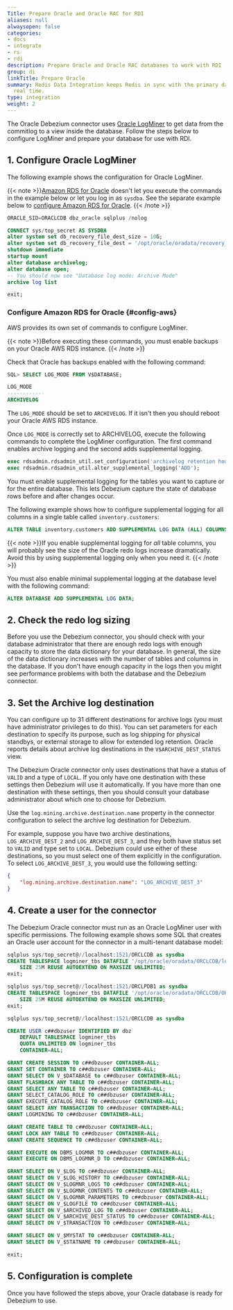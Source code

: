 ```yaml
---
Title: Prepare Oracle and Oracle RAC for RDI
aliases: null
alwaysopen: false
categories:
- docs
- integrate
- rs
- rdi
description: Prepare Oracle and Oracle RAC databases to work with RDI
group: di
linkTitle: Prepare Oracle
summary: Redis Data Integration keeps Redis in sync with the primary database in near
  real time.
type: integration
weight: 2
---
```


The Oracle Debezium connector uses
[Oracle LogMiner](https://docs.oracle.com/en/database/oracle/oracle-database/19/sutil/oracle-logminer-utility.html)
to get data from the commitlog to a view inside the database. Follow the
steps below to configure LogMiner and prepare your database for use with
RDI.

## 1. Configure Oracle LogMiner

The following example shows the configuration for Oracle LogMiner.

{{< note >}}[Amazon RDS for Oracle](https://aws.amazon.com/rds/oracle/)
doesn't let you execute the commands
in the example below or let you log in as `sysdba`. See the
separate example below to [configure Amazon RDS for Oracle](#config-aws).
{{< /note >}}

```sql
ORACLE_SID=ORACLCDB dbz_oracle sqlplus /nolog

CONNECT sys/top_secret AS SYSDBA
alter system set db_recovery_file_dest_size = 10G;
alter system set db_recovery_file_dest = '/opt/oracle/oradata/recovery_area' scope=spfile;
shutdown immediate
startup mount
alter database archivelog;
alter database open;
-- You should now see "Database log mode: Archive Mode"
archive log list

exit;
```

### Configure Amazon RDS for Oracle {#config-aws}

AWS provides its own set of commands to configure LogMiner.

{{< note >}}Before executing these commands,
you must enable backups on your Oracle AWS RDS instance.
{{< /note >}}

Check that Oracle has backups enabled with the following command:

```sql
SQL> SELECT LOG_MODE FROM V$DATABASE;

LOG_MODE
------------
ARCHIVELOG
```

The `LOG_MODE` should be set to `ARCHIVELOG`. If it isn't then you
should reboot your Oracle AWS RDS instance.

Once `LOG_MODE` is correctly set to ARCHIVELOG, execute the following
commands to complete the LogMiner configuration. The first command enables
archive logging and the second adds supplemental logging.

```sql
exec rdsadmin.rdsadmin_util.set_configuration('archivelog retention hours',24);
exec rdsadmin.rdsadmin_util.alter_supplemental_logging('ADD');
```

You must enable supplemental logging for the tables you want to capture or
for the entire database. This lets Debezium capture the state of
database rows before and after changes occur. 

The following example shows how to configure supplemental logging for all columns
in a single table called `inventory.customers`:

```sql
ALTER TABLE inventory.customers ADD SUPPLEMENTAL LOG DATA (ALL) COLUMNS;
```

{{< note >}}If you enable supplemental logging for *all* table columns, you will
probably see the size of the Oracle redo logs increase dramatically. Avoid this
by using supplemental logging only when you need it. {{< /note >}} 

You must also enable minimal supplemental logging at the database level with
the following command:

```sql
ALTER DATABASE ADD SUPPLEMENTAL LOG DATA;
```

## 2. Check the redo log sizing

Before you use the Debezium connector, you should check with your
database administrator that there are enough
redo logs with enough capacity to store the data dictionary for your
database. In general, the size of the data dictionary increases with the number
of tables and columns in the database. If you don't have enough capacity in
the logs then you might see performance problems with both the database and
the Debezium connector.

## 3. Set the Archive log destination

You can configure up to 31 different destinations for archive logs
(you must have administrator privileges to do this). You can set parameters for
each destination to specify its purpose, such as log shipping for physical
standbys, or external storage to allow for extended log retention. Oracle reports
details about archive log destinations in the `V$ARCHIVE_DEST_STATUS` view.

The Debezium Oracle connector only uses destinations that have a status of
`VALID` and a type of `LOCAL`. If you only have one destination with these
settings then Debezium will use it automatically.
If you have more than one destination with these settings,
then you should consult your database administrator about which one to
choose for Debezium.

Use the `log.mining.archive.destination.name` property in the connector configuration
to select the archive log destination for Debezium.

For example, suppose you have two archive destinations, `LOG_ARCHIVE_DEST_2` and
`LOG_ARCHIVE_DEST_3`, and they both have status set to `VALID` and type set to
`LOCAL`. Debezium could use either of these destinations, so you must select one
of them explicitly in the configuration. To select `LOG_ARCHIVE_DEST_3`, you would
use the following setting:

```json
{
    "log.mining.archive.destination.name": "LOG_ARCHIVE_DEST_3"
}
```

## 4. Create a user for the connector

The Debezium Oracle connector must run as an Oracle LogMiner user with
specific permissions. The following example shows some SQL that creates
an Oracle user account for the connector in a multi-tenant database model:

```sql
sqlplus sys/top_secret@//localhost:1521/ORCLCDB as sysdba
CREATE TABLESPACE logminer_tbs DATAFILE '/opt/oracle/oradata/ORCLCDB/logminer_tbs.dbf'
    SIZE 25M REUSE AUTOEXTEND ON MAXSIZE UNLIMITED;
exit;

sqlplus sys/top_secret@//localhost:1521/ORCLPDB1 as sysdba
CREATE TABLESPACE logminer_tbs DATAFILE '/opt/oracle/oradata/ORCLCDB/ORCLPDB1/logminer_tbs.dbf'
    SIZE 25M REUSE AUTOEXTEND ON MAXSIZE UNLIMITED;
exit;

sqlplus sys/top_secret@//localhost:1521/ORCLCDB as sysdba

CREATE USER c##dbzuser IDENTIFIED BY dbz
    DEFAULT TABLESPACE logminer_tbs
    QUOTA UNLIMITED ON logminer_tbs
    CONTAINER=ALL;

GRANT CREATE SESSION TO c##dbzuser CONTAINER=ALL; 
GRANT SET CONTAINER TO c##dbzuser CONTAINER=ALL; 
GRANT SELECT ON V_$DATABASE to c##dbzuser CONTAINER=ALL; 
GRANT FLASHBACK ANY TABLE TO c##dbzuser CONTAINER=ALL; 
GRANT SELECT ANY TABLE TO c##dbzuser CONTAINER=ALL; 
GRANT SELECT_CATALOG_ROLE TO c##dbzuser CONTAINER=ALL; 
GRANT EXECUTE_CATALOG_ROLE TO c##dbzuser CONTAINER=ALL; 
GRANT SELECT ANY TRANSACTION TO c##dbzuser CONTAINER=ALL; 
GRANT LOGMINING TO c##dbzuser CONTAINER=ALL; 

GRANT CREATE TABLE TO c##dbzuser CONTAINER=ALL; 
GRANT LOCK ANY TABLE TO c##dbzuser CONTAINER=ALL; 
GRANT CREATE SEQUENCE TO c##dbzuser CONTAINER=ALL; 

GRANT EXECUTE ON DBMS_LOGMNR TO c##dbzuser CONTAINER=ALL; 
GRANT EXECUTE ON DBMS_LOGMNR_D TO c##dbzuser CONTAINER=ALL; 

GRANT SELECT ON V_$LOG TO c##dbzuser CONTAINER=ALL; 
GRANT SELECT ON V_$LOG_HISTORY TO c##dbzuser CONTAINER=ALL; 
GRANT SELECT ON V_$LOGMNR_LOGS TO c##dbzuser CONTAINER=ALL; 
GRANT SELECT ON V_$LOGMNR_CONTENTS TO c##dbzuser CONTAINER=ALL; 
GRANT SELECT ON V_$LOGMNR_PARAMETERS TO c##dbzuser CONTAINER=ALL; 
GRANT SELECT ON V_$LOGFILE TO c##dbzuser CONTAINER=ALL; 
GRANT SELECT ON V_$ARCHIVED_LOG TO c##dbzuser CONTAINER=ALL; 
GRANT SELECT ON V_$ARCHIVE_DEST_STATUS TO c##dbzuser CONTAINER=ALL; 
GRANT SELECT ON V_$TRANSACTION TO c##dbzuser CONTAINER=ALL; 

GRANT SELECT ON V_$MYSTAT TO c##dbzuser CONTAINER=ALL; 
GRANT SELECT ON V_$STATNAME TO c##dbzuser CONTAINER=ALL; 

exit;
```

## 5. Configuration is complete

Once you have followed the steps above, your Oracle database is ready
for Debezium to use.
